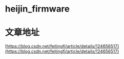 # heijin_firmware


# 文章地址
[https://blog.csdn.net/feitingfj/article/details/124656517](https://blog.csdn.net/feitingfj/article/details/124656517)
